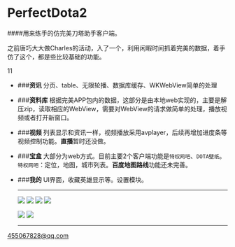 # PerfectDota2

####用来练手的仿完美刀塔助手客户端。

之前唐巧大大做Charles的活动，入了一个，利用闲暇时间抓着完美的数据，着手仿了这个，都是些比较基础的功能。

![]()11

* ###**资讯**
	分页、table、无限轮播、数据库缓存、WKWebView简单的处理


* ###**资料库**
	根据完美APP包内的数据，这部分是由本地web实现的，主要是解压zip，读取相应的WebView，需要对WebView的请求做简单的处理，播放视频或者打开新窗口。

* ###**视频**
	列表显示和资讯一样，视频播放采用avplayer，后续再增加进度条等视频控制功能。**直播**暂时还没做。

* ###**宝盒**
	大部分为web方式。目前主要2个客户端功能是`特权网吧`、`DOTA壁纸`。`特权网吧`：定位，地图，城市列表。**百度地图路线**功能还未完善。

* ###**我的**
	UI界面，收藏英雄显示等。设置模块。
	
	---
	![](http://ww2.sinaimg.cn/large/b798f4c1jw1f1962zqs4pj20ku12an4c.jpg)
	![](http://ww2.sinaimg.cn/large/b798f4c1jw1f19638v9woj20ku12athx.jpg)
	![](http://ww2.sinaimg.cn/large/b798f4c1jw1f1964wrxr0j20ku12a79w.jpg)
	![](http://ww4.sinaimg.cn/large/b798f4c1jw1f1963twkihj20ku12a45j.jpg)
	
	![](http://ww3.sinaimg.cn/large/b798f4c1jw1f19656ua98j20ku12an5n.jpg)
	![](http://ww2.sinaimg.cn/large/b798f4c1jw1f1965f5nocj20ku12aah6.jpg)
	
	---
 <455067828@qq.com>
